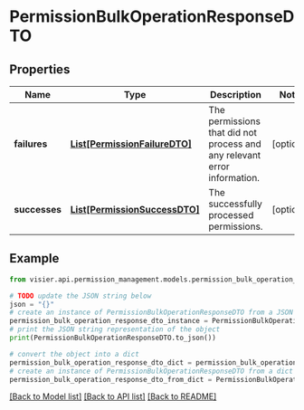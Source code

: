 # PermissionBulkOperationResponseDTO


## Properties

Name | Type | Description | Notes
------------ | ------------- | ------------- | -------------
**failures** | [**List[PermissionFailureDTO]**](PermissionFailureDTO.md) | The permissions that did not process and any relevant error information. | [optional] 
**successes** | [**List[PermissionSuccessDTO]**](PermissionSuccessDTO.md) | The successfully processed permissions. | [optional] 

## Example

```python
from visier.api.permission_management.models.permission_bulk_operation_response_dto import PermissionBulkOperationResponseDTO

# TODO update the JSON string below
json = "{}"
# create an instance of PermissionBulkOperationResponseDTO from a JSON string
permission_bulk_operation_response_dto_instance = PermissionBulkOperationResponseDTO.from_json(json)
# print the JSON string representation of the object
print(PermissionBulkOperationResponseDTO.to_json())

# convert the object into a dict
permission_bulk_operation_response_dto_dict = permission_bulk_operation_response_dto_instance.to_dict()
# create an instance of PermissionBulkOperationResponseDTO from a dict
permission_bulk_operation_response_dto_from_dict = PermissionBulkOperationResponseDTO.from_dict(permission_bulk_operation_response_dto_dict)
```
[[Back to Model list]](../README.md#documentation-for-models) [[Back to API list]](../README.md#documentation-for-api-endpoints) [[Back to README]](../README.md)


